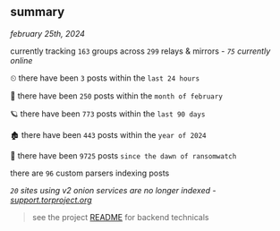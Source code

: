
## summary
_february 25th, 2024_

currently tracking `163` groups across `299` relays & mirrors - _`75` currently online_

⏲ there have been `3` posts within the `last 24 hours`

🦈 there have been `250` posts within the `month of february`

🪐 there have been `773` posts within the `last 90 days`

🏚 there have been `443` posts within the `year of 2024`

🦕 there have been `9725` posts `since the dawn of ransomwatch`

there are `96` custom parsers indexing posts

_`20` sites using v2 onion services are no longer indexed - [support.torproject.org](https://support.torproject.org/onionservices/v2-deprecation/)_

> see the project [README](https://github.com/joshhighet/ransomwatch#ransomwatch--) for backend technicals

